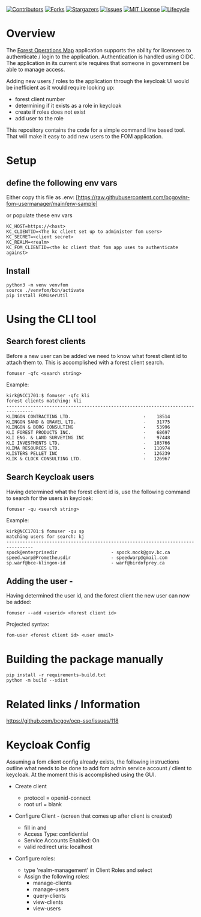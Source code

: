 <!-- PROJECT SHIELDS -->

[![Contributors](https://img.shields.io/github/contributors/bcgov/nr-fom-usermanager)](/../../graphs/contributors)
[![Forks](https://img.shields.io/github/forks/bcgov/nr-fom-usermanager)](/../../network/members)
[![Stargazers](https://img.shields.io/github/stars/bcgov/nr-fom-usermanager)](/../../stargazers)
[![Issues](https://img.shields.io/github/issues/bcgov/nr-fom-usermanager)](/../../issues)
[![MIT License](https://img.shields.io/github/license/bcgov/nr-fom-usermanager.svg)](/LICENSE.md)
[![Lifecycle](https://img.shields.io/badge/Lifecycle-Experimental-339999)](https://github.com/bcgov/repomountie/blob/master/doc/lifecycle-badges.md)

# Overview

The [Forest Operations Map](https://github.com/bcgov/nr-fom-api) application
supports the ability for licensees to authenticate / login to the application.
Authentication is handled using OIDC.  The application in its current site
requires that someone in government be able to manage access.

Adding new users / roles to the application through the keycloak UI would be
inefficient as it would require  looking up:
* forest client number
* determining if it exists as a role in keycloak
* create if roles does not exist
* add user to the role

This repository contains the code for a simple command line based tool. That
will make it easy to add new users to the FOM application.

# Setup

## define the following env vars

Either copy this file as .env: [https://raw.githubusercontent.com/bcgov/nr-fom-usermanager/main/env-sample]

or populate these env vars

```
KC_HOST=https://<host>
KC_CLIENTID=<The kc client set up to administer fom users>
KC_SECRET=<client secret>
KC_REALM=<realm>
KC_FOM_CLIENTID=<the kc client that fom app uses to authenticate against>
```

## Install

```
python3 -m venv venvfom
source ./venvfom/bin/activate
pip install FOMUserUtil
```

# Using the CLI tool

## Search forest clients

Before a new user can be added we need to know what forest client id to attach
them to.  This is accomplished with a forest client search.


`fomuser -qfc <search string>`

Example:

```
kirk@NCC1701:$ fomuser -qfc kli
forest clients matching: kli
--------------------------------------------------------------------------------
KLINGON CONTRACTING LTD.                           -    18514
KLINGON SAND & GRAVEL LTD.                         -    31775
KLINGON & BORG CONSULTING                          -    53996
KLI FOREST PRODUCTS INC.                           -    68697
KLI ENG. & LAND SURVEYING INC                      -    97448
KLI INVESTMENTS LTD.                               -   103766
KLIMA RESOURCES LTD.                               -   110974
KLISTERS PELLET INC                                -   126239
KLIK & CLOCK CONSULTING LTD.                       -   126967

```

## Search Keycloak users
Having determined what the forest client id is, use the following command to
search for the users in keycloak:

`fomuser -qu <search string>`

Example:

```
kirk@NCC1701:$ fomuser -qu sp
matching users for search: kj
--------------------------------------------------------------------------------
spock@enterprisedir                    - spock.mock@gov.bc.ca
speed.warp@Prometheusdir               - speedwarp@gmail.com
sp.warf@bce-klingon-id                 - warf@birdofprey.ca
```

## Adding the user - <not complete>

Having determined the user id, and the forest client the new user can now be
added:

`fomuser --add <userid> <forest client id>`


Projected syntax:
```
fom-user <forest client id> <user email>
```

# Building the package manually

```
pip install -r requirements-build.txt
python -m build --sdist
```

# Related links / Information

https://github.com/bcgov/ocp-sso/issues/118


# Keycloak Config

Assuming a fom client config already exists, the following instructions
outline what needs to be done to add fom admin service account / client
to keycloak.  At the moment this is accomplished using the GUI.

* Create client
  * protocol = openid-connect
  * root url = blank

* Configure Client - (screen that comes up after client is created)
  * fill in <name> and <description>
  * Access Type: confidential
  * Service Accounts Enabled: On
  * valid redirect uris: localhost

* Configure roles: <Service Account Roles>
  * type 'realm-management' in Client Roles and select
  * Assign the following roles:
    * manage-clients
    * manage-users
    * query-clients
    * view-clients
    * view-users


